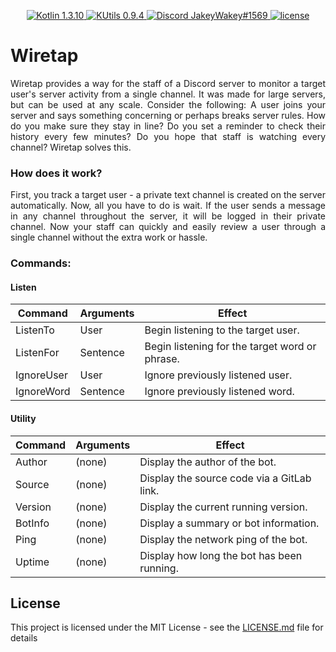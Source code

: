 <p align="center">
  <a href="https://kotlinlang.org/">
    <img src="https://img.shields.io/badge/Kotlin-1.3.10-blue.svg" alt="Kotlin 1.3.10">
  </a>
  <a href="https://gitlab.com/Aberrantfox/KUtils">
    <img src="https://img.shields.io/badge/KUtils-0.9.4-blue.svg" alt="KUtils 0.9.4">
  </a>
  <a href="https://discordapp.com/users/254786431656919051/">
    <img src="https://img.shields.io/badge/Discord-JakeyWakey%231569-lightgrey.svg" alt="Discord JakeyWakey#1569">
  </a>
  <a href="LICENSE.md">
    <img src="https://img.shields.io/github/license/JakeJMattson/Wiretap.svg" alt="license">
  </a>
</p>

# Wiretap
<p align="justify">
Wiretap provides a way for the staff of a Discord server to monitor a target user's server activity from a single channel.
It was made for large servers, but can be used at any scale.
Consider the following: A user joins your server and says something concerning or perhaps breaks server rules.
How do you make sure they stay in line? Do you set a reminder to check their history every few minutes? 
Do you hope that staff is watching every channel? Wiretap solves this.
</p>

### How does it work?
<p align="justify">
First, you track a target user - a private text channel is created on the server automatically.
Now, all you have to do is wait.
If the user sends a message in any channel throughout the server, it will be logged in their private channel.
Now your staff can quickly and easily review a user through a single channel without the extra work or hassle.
</p>

### Commands: 

#### Listen

| Command   | Arguments | Effect                                        |
| ------    | ------    | ------                                        |
| ListenTo  | User      | Begin listening to the target user.           |
| ListenFor | Sentence  | Begin listening for the target word or phrase.|
| IgnoreUser| User      | Ignore previously listened user.              |
| IgnoreWord| Sentence  | Ignore previously listened word.              |

#### Utility

| Command   | Arguments | Effect                                    |
| ------    | ------    | ------                                    |
| Author    | (none)    | Display the author of the bot.            |
| Source    | (none)    | Display the source code via a GitLab link.|
| Version   | (none)    | Display the current running version.      |
| BotInfo   | (none)    | Display a summary or bot information.     |
| Ping      | (none)    | Display the network ping of the bot.      |
| Uptime    | (none)    | Display how long the bot has been running.|

## License
This project is licensed under the MIT License - see the [LICENSE.md](LICENSE.md) file for details
